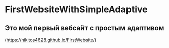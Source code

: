 # FirstWebsiteWithSimpleAdaptive
## Это мой первый вебсайт с простым адаптивом
(https://nikitos4628.github.io/FirstWebsite/)

